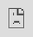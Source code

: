 <!DOCTYPE html>
<html lang="es">
<head>
  <meta charset="utf-8">
  <meta name="viewport" content="width=device-width,initial-scale=1">
  <title>La Ciberseguridad</title>
  <style>
    :root{--accent:#1f2937;--muted:#6b7280;--card:#f3f4f6}
    body{font-family:Inter, system-ui, -apple-system, "Segoe UI", Roboto, "Helvetica Neue", Arial; margin:0; color:var(--accent); background:#fff}
    header{background:linear-gradient(90deg,#0f172a,#0b1220); color:#fff; padding:28px 20px}
    .container{max-width:1000px;margin:24px auto;padding:0 16px}
    nav{background:var(--card); padding:12px;border-radius:8px}
    nav ul{display:flex;gap:12px;flex-wrap:wrap;list-style:none;padding:0;margin:0}
    nav a{text-decoration:none;color:var(--accent);padding:6px 8px;border-radius:6px}
    nav a:hover{background:#e6eef8}
    main{margin-top:18px}
    section{background:#fbfbfb;border:1px solid #ececec;padding:18px;margin-bottom:14px;border-radius:8px}
    h1,h2{margin:0 0 8px 0}
    .meta{font-size:0.95rem;color:var(--muted)}
    .grid{display:grid;grid-template-columns:1fr 320px;gap:18px}
    .aside{background:#fff;border:1px solid #eee;padding:12px;border-radius:8px}
    footer{text-align:center;padding:18px;color:var(--muted)}
    pre{background:#111827;color:#f8fafc;padding:12px;border-radius:6px;overflow:auto}
    table{width:100%;border-collapse:collapse}
    table th, table td{border:1px solid #e5e7eb;padding:8px;text-align:left}
    .btn{display:inline-block;padding:8px 12px;background:#0ea5a4;color:#fff;border-radius:6px;text-decoration:none}
  </style>
</head>
<body>
  <header>
<div class="container">
<h1>La Ciberseguridad</h1>
<p><strong>Universidad:</strong> Universidad Iberoamericana Puebla</p>
<p><strong>Departamento:</strong> Ingeniería en Sistemas Computacionales</p>
<p><strong>Periodo de evaluación:</strong> Primer periodo</p>
<p><strong>Fecha:</strong> ---</p>
<p><strong>Participantes del equipo:</strong> Fernando José Axle Ricardez,Rodrigo Castro Bermeo, Yamil Rumilla Curiel y Erick Vazquez Juarez</p>
    </div>
  </header>

  <div class="container">
    <nav>
      <ul>
        <li><a href="#portada">Portada</a></li>
            <li><a href="#Importancia">Importancia</a></li>
        <li><a href="#Objetivo">Objetivo</a></li>
        <li><a href="#Tipo de Virus">Tipos de Virus</a></li>
        <li><a href="#bibliografia">Bibliografía</a></li>
      </ul>
    </nav>

    <main>


      <section id="Importancia">
        <h2>La importancia de la ciberseguridad</h2>
    
        <article>
          <br>
          <br> Como hoy en día mucha gente desconoce el peligro que abunda en el internet y el mundo del hacking, explorar las áreas conocidas, sus causas y consecuencias y su gran importancia hoy en díaEn México, durante 2024 y el primer trimestre de 2025, la población y las empresas enfrentan un aumento acelerado de ciberataques de diferentes tipos. En el primer trimestre de 2025, 13.5 millones de usuarios fueron afectados por malware e intentos de phishing, un aumento considerable desde los 6 millones de 2024. Entre las causas se asocian a un desconocimiento de los peligros y vulnerabilidades informáticas presentes en redes sociales, páginas web, spam, entre otros. El bajo conocimiento sobre prácticas seguras para el uso de equipos informáticos y que éstas prácticas van dirigidas a población vulnerable.  
          <p><b>Consecuencias</b>
          <br>
          <br>
         Un aumento considerable en la distribución de malware como virus o estafas como el phishing, que afecta cada día a más personas, infectando dispositivos, revelando información vulnerable, dando origen a pérdidas monetarias, entre otras afectaciones. Se limita a la personas y empresas que puedan ser afectadas o sean vulnerables a estos riesgos.</p>
          
          <p>
        <br>
       El aumento de ciberataques en México representa una amenaza directa para ciudadanos y empresas, pues compromete información personal, económica y de seguridad. La relevancia del tema radica en que más de 13.5 millones de personas han sido afectadas en lo que va de 2025, evidenciando una tendencia creciente. El aporte de esta investigación se centra en generar conciencia y promover prácticas seguras en la población vulnerable, fortaleciendo así la cultura digital preventiva. La viabilidad se sustenta en la disponibilidad de fuentes confiables, estadísticas actualizadas y marcos normativos nacionales e internacionales. Los principales beneficiarios serán los usuarios de Internet, tanto individuos como organizaciones, que podrán reducir riesgos e impactos de la ciberdelincuencia.  </p>
        </article>
      </section>

      <section id="Objetivo">
        <h2>Objetivo General</h2>
        <br>
        <div style="position: relative; width: 100%; height: 0; padding-top: 100.0000%;
 padding-bottom: 0; box-shadow: 0 2px 8px 0 rgba(63,69,81,0.16); margin-top: 1.6em; margin-bottom: 0.9em; overflow: hidden;
 border-radius: 8px; will-change: transform;">
  <iframe loading="lazy" style="position: absolute; width: 100%; height: 100%; top: 0; left: 0; border: none; padding: 0;margin: 0;"
    src="https://www.canva.com/design/DAGxd_U-OYE/QQsiGgDqwoynG8y1DaAwPQ/view?embed" allowfullscreen="allowfullscreen" allow="fullscreen">
  </iframe>
</div>
<a href="https:&#x2F;&#x2F;www.canva.com&#x2F;design&#x2F;DAGxd_U-OYE&#x2F;QQsiGgDqwoynG8y1DaAwPQ&#x2F;view?utm_content=DAGxd_U-OYE&amp;utm_campaign=designshare&amp;utm_medium=embeds&amp;utm_source=link" target="_blank" rel="noopener"></a> 
    <br>
    <p>
        Fortalecer la cultura de ciberseguridad en usuarios y empresas en México, mediante estrategias de concienciación y difusión de prácticas seguras para reducir la incidencia e impacto de ciberataques durante 2025. 
        
        Objetivos específicos (SMART): 
        <br>
        1. Desarrollar y difundir la concientización sobre phishing y malware dirigidas a adolescentes, adultos jóvenes y adultos mayores antes de diciembre de 2025.  
        <br>
        2. Informar sobre buenas prácticas básicas de ciberseguridad (uso de antivirus, respaldos, verificación de correos) durante el segundo semestre de 2025.
        <br>
        3. Cada persona sepa identificar los virus. 
        <br>
        <br>
        Indicador 1: Porcentaje de usuarios capacitados en ciberseguridad.
        <br>
• Fórmula: (Usuarios informados ÷ Total de usuarios que vieron la página) × 100.
        <br>
• Línea base: 0 % (2024, no existen registros previos).  
        <br>
• Meta: 40 % de usuarios informados al cierre de 2025.  
        <br>
• Fuente: Reportes internos de talleres y campañas digitales.  
Indicador 2: Reducción de incidentes reportados de phishing en población capacitada.
        <br>
• Fórmula: (Incidentes reportados por informados ÷ Total de incidentes iniciales) × 100 
        <br>
• Línea base: 13.5 millones de víctimas en el primer trimestre de 2025.  
        <br>
• Meta: Reducir en un 1 % los incidentes reportados en población capacitada al cierre de 2025.
    </p>
      </section>

      <section id="Tipos de Virus">
        <h2>Tipos de Virus</h2>
       <table>
          <thead>
            <tr><th>Nombre del virus</th><th>Año de aparición/ detección en México</th><th>Forma de propagación</th><th>Impacto en México</th><th>Medidas de prevención/ Respuesta</th></tr>
          </thead>
            <tr><th>ILOVEYOU</th><th>2000</th><th>Correo electrónico con archivo adjunto (.vbs) </th><th>Afectó a dependencias gubernamentales y empresas mexicanas; pérdidas económicas por caídas de sistemas. </th><th>Uso de antivirus actualizado y capacitación para no abrir adjuntos sospechosos. </th></tr>
            <tr><th>Klez</th><th>2001-2003</th><th>Correos electrónicos con archivos adjuntos maliciosos </th><th>Uno de los más difundidos en México; saturaba buzones de correo y dañaba archivos. </th><th>Filtros de correo, parches de seguridad y antivirus.</th></tr>
            <tr><th>Conficker</th><th>Año de aparición/ detección en México</th><th>Forma de propagación</th><th>Impacto en México</th><th>Medidas de prevención/ Respuesta</th></tr>
            <tr><th>Nombre del virus</th><th>Año de aparición/ detección en México</th><th>Forma de propagación</th><th>Impacto en México</th><th>Medidas de prevención/ Respuesta</th></tr>
            <tr><th>Nombre del virus</th><th>Año de aparición/ detección en México</th><th>Forma de propagación</th><th>Impacto en México</th><th>Medidas de prevención/ Respuesta</th></tr>
            <tr><th>Nombre del virus</th><th>Año de aparición/ detección en México</th><th>Forma de propagación</th><th>Impacto en México</th><th>Medidas de prevención/ Respuesta</th></tr>
        </table>
      </section>

      <section id="bibliografia">
        <h2>9) Bibliografía</h2>
        <p>Incluye todas las fuentes en formato APA.</p>
        <ol>
          <li> 
        </ol>
      </section>

    </main>

    <aside class="aside">
      <h3>Guía rápida</h3>
      <p>Consejos para llenar la wiki:</p>
      <ul>
        <li>Usa tablas para comparar propiedades entre elementos.</li>
        <li>Incluye imágenes con buena resolución y cita la fuente.</li>
        <li>Prioriza fuentes confiables: artículos científicos, USGS, IUPAC.</li>
      </ul>
      <a class="btn" href="#bibliografia">Ir a bibliografía</a>
    </aside>

  </div>

  <footer>
    <div class="container">
    </div>
  </footer>
</body>
</html>
